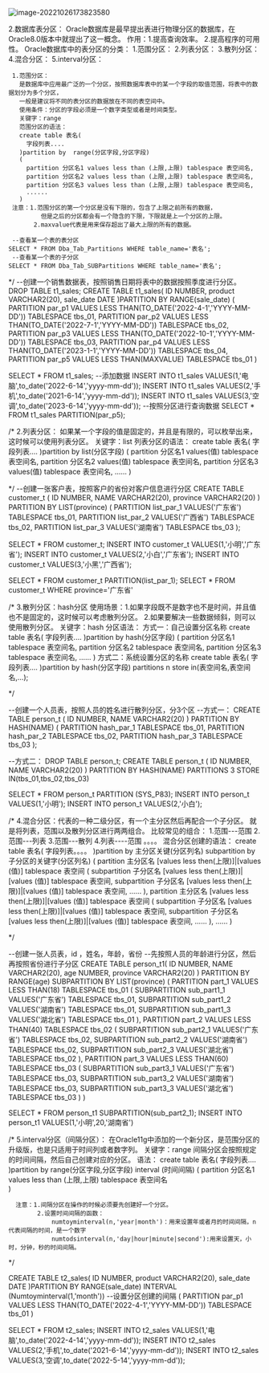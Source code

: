![image-20221026173823580](C:\Users\Administrator\AppData\Roaming\Typora\typora-user-images\image-20221026173823580.png)

2.数据库表分区：
    Oracle数据库是最早提出表进行物理分区的数据库，在Oracle8.0版本中就提出了这一概念。
    作用：1.提高查询效率。
          2.提高程序的可用性。
    Oracle数据库中的表分区的分类：
    1.范围分区：
    2.列表分区：
    3.散列分区：
    4.混合分区：
    5.interval分区：


     1.范围分区：
       是数据库中应用最广泛的一个分区，按照数据库表中的某一个字段的取值范围，将表中的数据划分为多个分区，
       一般是建议将不同的表分区的数据放在不同的表空间中。
       使用条件：分区的字段必须是一个数字类型或者是时间类型。
       关键字：range
       范围分区的语法：
       create table 表名(
         字段列表....
       )partition by  range(分区字段,分区字段)
       (
         partition 分区名1 values less than (上限,上限) tablespace 表空间名,
         partition 分区名2 values less than (上限,上限) tablespace 表空间名,
         partition 分区名3 values less than (上限,上限) tablespace 表空间名,
         ......
       ) 
     注意：1.范围分区的第一个分区是没有下限的，包含了上限之前所有的数据，
             但是之后的分区都会有一个隐含的下限，下限就是上一个分区的上限。
           2.maxvalue代表是用来保存超出了最大上限的所有的数据。
     
     --查看某一个表的表分区      
    SELECT * FROM Dba_Tab_Partitions WHERE table_name='表名';
     --查看某一个表的子分区      
    SELECT * FROM Dba_Tab_SUBPartitions WHERE table_name='表名';    

*/
--创建一个销售数据表，按照销售日期将表中的数据按照季度进行分区。
DROP TABLE t1_sales;
CREATE TABLE t1_sales(
  ID NUMBER,
  product VARCHAR2(20),
  sale_date DATE
)PARTITION BY RANGE(sale_date)
(
  PARTITION par_p1 VALUES LESS THAN(TO_DATE('2022-4-1','YYYY-MM-DD')) TABLESPACE tbs_01,
  PARTITION par_p2 VALUES LESS THAN(TO_DATE('2022-7-1','YYYY-MM-DD')) TABLESPACE tbs_02,
  PARTITION par_p3 VALUES LESS THAN(TO_DATE('2022-10-1','YYYY-MM-DD')) TABLESPACE tbs_03,
  PARTITION par_p4 VALUES LESS THAN(TO_DATE('2023-1-1','YYYY-MM-DD')) TABLESPACE tbs_04,
  PARTITION par_p5 VALUES LESS THAN(MAXVALUE) TABLESPACE tbs_01
)

SELECT * FROM t1_sales;
--添加数据
INSERT  INTO t1_sales VALUES(1,'电脑',to_date('2022-6-14','yyyy-mm-dd'));
INSERT  INTO t1_sales VALUES(2,'手机',to_date('2021-6-14','yyyy-mm-dd'));
INSERT  INTO t1_sales VALUES(3,'空调',to_date('2023-6-14','yyyy-mm-dd'));
--按照分区进行查询数据
SELECT * FROM t1_sales PARTITION(par_p5);

/*
  2.列表分区：
    如果某一个字段的值是固定的，并且是有限的，可以枚举出来，这时候可以使用列表分区。
    关键字：list
    列表分区的语法：
    create table 表名(
         字段列表....
       )partition by  list(分区字段)
       (
         partition 分区名1 values(值) tablespace 表空间名,
         partition 分区名2 values(值) tablespace 表空间名,
         partition 分区名3 values(值) tablespace 表空间名,
         ......
       ) 

*/
--创建一张客户表，按照客户的省份对客户信息进行分区
CREATE TABLE customer_t (
  ID NUMBER,
  NAME VARCHAR2(20),
  province VARCHAR2(20)
) PARTITION BY LIST(province)
(
   PARTITION list_par_1 VALUES('广东省') TABLESPACE tbs_01,
   PARTITION list_par_2 VALUES('广西省') TABLESPACE tbs_02,
   PARTITION list_par_3 VALUES('湖南省') TABLESPACE tbs_03
);

SELECT * FROM customer_t;
INSERT INTO customer_t VALUES(1,'小明','广东省');
INSERT INTO customer_t VALUES(2,'小白','广东省');
INSERT INTO customer_t VALUES(3,'小黑','广西省');


SELECT * FROM customer_t PARTITION(list_par_1);
SELECT * FROM customer_t WHERE province='广东省'

/*
 3.散列分区：hash分区
     使用场景：1.如果字段既不是数字也不是时间，并且值也不是固定的，这时候可以考虑散列分区。
               2.如果要解决一些数据倾斜，则可以使用散列分区。
     关键字：hash
     分区语法：
     方式一：自己设置分区名称
     create table 表名(
         字段列表....
       )partition by  hash(分区字段)
       (
         partition 分区名1  tablespace 表空间名,
         partition 分区名2  tablespace 表空间名,
         partition 分区名3  tablespace 表空间名,
         ......
       ) 
     方式二：系统设置分区的名称
     create table 表名(
         字段列表....
       )partition by  hash(分区字段)
       partitions n store in(表空间名,表空间名,...);

*/

--创建一个人员表，按照人员的姓名进行散列分区，分3个区
--方式一：
CREATE TABLE person_t (
  ID NUMBER,
  NAME VARCHAR2(20)
)
PARTITION BY HASH(NAME)
(
  PARTITION hash_par_1 TABLESPACE tbs_01,
  PARTITION hash_par_2 TABLESPACE tbs_02,
  PARTITION hash_par_3 TABLESPACE tbs_03
);

--方式二：
DROP TABLE person_t;
CREATE TABLE person_t (
  ID NUMBER,
  NAME VARCHAR2(20)
)
PARTITION BY HASH(NAME)
PARTITIONS 3 STORE IN(tbs_01,tbs_02,tbs_03)

SELECT * FROM person_t PARTITION (SYS_P83);
INSERT  INTO person_t VALUES(1,'小明');
INSERT  INTO person_t VALUES(2,'小白');

/*
  4.混合分区：代表的一种二级分区，有一个主分区然后再配合一个子分区。
      就是将列表，范围以及散列分区进行两两组合。
      比较常见的组合：
      1.范围---范围
      2.范围---列表
      3.范围---散列
      4.列表----范围
      。。。。
  混合分区创建的语法：
  create table 表名(
    字段列表。。。。
  )partition by 主分区关键(分区列名)
  subpartition by 子分区的关键字(分区列名)
  (
     partition 主分区名 [values less then(上限)]|[values (值)] tablespace 表空间
     (
       subpartition 子分区名  [values less then(上限)]|[values (值)] tablespace 表空间,
       subpartition 子分区名  [values less then(上限)]|[values (值)] tablespace 表空间,
       ......
     ),
      partition 主分区名 [values less then(上限)]|[values (值)] tablespace 表空间
     (
       subpartition 子分区名  [values less then(上限)]|[values (值)] tablespace 表空间,
       subpartition 子分区名  [values less then(上限)]|[values (值)] tablespace 表空间,
       ......
     ),
     ......
  )   

*/

--创建一张人员表，id ，姓名，年龄，省份
--先按照人员的年龄进行分区，然后再按照省份进行子分区
CREATE TABLE person_t1(
 ID NUMBER,
 NAME VARCHAR2(20),
 age NUMBER,
 province VARCHAR2(20)
)
PARTITION BY RANGE(age)
SUBPARTITION BY LIST(province)
(
  PARTITION part_1 VALUES LESS THAN(18) TABLESPACE tbs_01
  (
    SUBPARTITION sub_part1_1 VALUES('广东省') TABLESPACE tbs_01,
    SUBPARTITION sub_part1_2 VALUES('湖南省') TABLESPACE tbs_01,
    SUBPARTITION sub_part1_3 VALUES('湖北省') TABLESPACE tbs_01
  ),
  PARTITION part_2 VALUES LESS THAN(40) TABLESPACE tbs_02
  (
    SUBPARTITION sub_part2_1 VALUES('广东省') TABLESPACE tbs_02,
    SUBPARTITION sub_part2_2 VALUES('湖南省') TABLESPACE tbs_02,
    SUBPARTITION sub_part2_3 VALUES('湖北省') TABLESPACE tbs_02
  ),
  PARTITION part_3 VALUES LESS THAN(60) TABLESPACE tbs_03
  (
    SUBPARTITION sub_part3_1 VALUES('广东省') TABLESPACE tbs_03,
    SUBPARTITION sub_part3_2 VALUES('湖南省') TABLESPACE tbs_03,
    SUBPARTITION sub_part3_3 VALUES('湖北省') TABLESPACE tbs_03
  )
)

SELECT * FROM person_t1 SUBPARTITION(sub_part2_1);
INSERT INTO person_t1 VALUES(1,'小明',20,'湖南省')


/*
  5.interval分区（间隔分区）：
   在Oracle11g中添加的一个新分区，是范围分区的升级版，也是只适用于时间列或者数字列。
   关键字：range
   间隔分区会按照规定的时间间隔，然后自己创建对应的分区。
   语法：
    create table 表名(
         字段列表....
       )partition by  range(分区字段,分区字段)
        interval (时间间隔)
       (
         partition 分区名1 values less than (上限,上限) tablespace 表空间名  
       ) 
     
      注意：1.间隔分区在操作的时候必须要先创建好一个分区。
            2.设置时间间隔的函数：
                numtoyminterval(n,'year|month')：用来设置年或者月的时间间隔，n代表间隔的时间，是一个数字
                numtodsinterval(n,'day|hour|minute|second'):用来设置天，小时，分钟，秒的时间间隔。


*/

CREATE TABLE t2_sales(
  ID NUMBER,
  product VARCHAR2(20),
  sale_date DATE
)PARTITION BY RANGE(sale_date)
 INTERVAL (Numtoyminterval(1,'month'))   --设置分区创建的间隔
(
  PARTITION par_p1 VALUES LESS THAN(TO_DATE('2022-4-1','YYYY-MM-DD')) TABLESPACE tbs_01
)

SELECT * FROM t2_sales;
INSERT  INTO t2_sales VALUES(1,'电脑',to_date('2022-4-14','yyyy-mm-dd'));
INSERT  INTO t2_sales VALUES(2,'手机',to_date('2021-6-14','yyyy-mm-dd'));
INSERT  INTO t2_sales VALUES(3,'空调',to_date('2022-5-14','yyyy-mm-dd'));